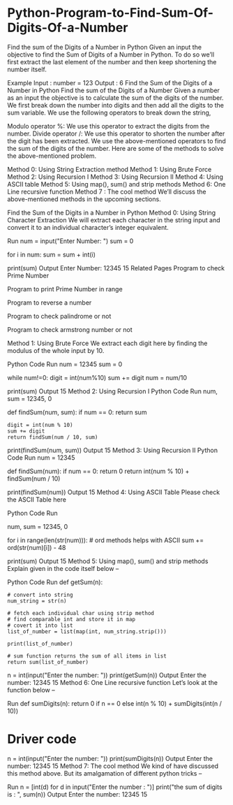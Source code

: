 # Python-Program-to-Find-Sum-Of-Digits-Of-a-Number

Find the sum of the Digits of a Number in Python
Given an input the objective to find the Sum of Digits of a Number in Python. To do so we’ll first extract the last element of the number and then keep shortening the number itself.

Example
Input : number = 123
Output : 6
Find the Sum of the Digits of a Number in Python
Find the sum of the Digits of a Number
Given a number as an input the objective is to calculate the sum of the digits of the number. We first break down the number into digits and then add all the digits to the sum variable. We use the following operators to break down the string,

Modulo operator %: We use this operator to extract the digits from the number.
Divide operator /: We use this operator to shorten the number after the digit has been extracted.
We use the above-mentioned operators to find the sum of the digits of the number. Here are some of the methods to solve the above-mentioned problem.

Method 0: Using String Extraction method
Method 1: Using Brute Force
Method 2: Using Recursion I
Method 3: Using Recursion II
Method 4: Using ASCII table
Method 5: Using map(), sum() and strip methods
Method 6: One Line recursive function
Method 7 : The cool method
We’ll discuss the above-mentioned methods in the upcoming sections.

Find the Sum of the Digits in a Number in Python
Method 0: Using String Character Extraction
We will extract each character in the string input and convert it to an individual character’s integer equivalent.

Run
num = input("Enter Number: ")
sum = 0

for i in num:
    sum = sum + int(i)

print(sum)
Output
Enter Number: 12345
15
Related Pages
Program to check Prime Number

Program to print Prime Number in range

Program to reverse a number

Program to check palindrome or not

Program to check armstrong number or not


Method 1: Using Brute Force
We extract each digit here by finding the modulus of the whole input by 10.

Python Code
Run
num = 12345
sum = 0

while num!=0:
	digit = int(num%10)
	sum += digit
	num = num/10

print(sum)
Output
15
Method 2: Using Recursion I
Python Code
Run
num, sum = 12345, 0


def findSum(num, sum):
    if num == 0:
        return sum

    digit = int(num % 10)
    sum += digit
    return findSum(num / 10, sum)


print(findSum(num, sum))
Output
15
Method 3: Using Recursion II
Python Code
Run
num = 12345

def findSum(num):
    if num == 0:
        return 0
    return int(num % 10) + findSum(num / 10)


print(findSum(num))
Output
15
Method 4: Using ASCII Table
Please check the ASCII Table here

Python Code
Run

num, sum = 12345, 0

for i in range(len(str(num))):
    # ord methods helps with ASCII
    sum += ord(str(num)[i]) - 48

print(sum)
Output
15
Method 5: Using map(), sum() and strip methods
Explain given in the code itself below –

Python Code
Run
def getSum(n):
    
    # convert into string
    num_string = str(n)
    
    # fetch each individual char using strip method
    # find comparable int and store it in map
    # covert it into list
    list_of_number = list(map(int, num_string.strip()))
    
    print(list_of_number)
    
    # sum function returns the sum of all items in list
    return sum(list_of_number)
   
n = int(input("Enter the number: "))
print(getSum(n))
Output
Enter the number: 12345
15
Method 6: One Line recursive function
Let’s look at the function below –

Run
def sumDigits(n):
    return 0 if n == 0 else int(n % 10) + sumDigits(int(n / 10)) 
   
# Driver code
n = int(input("Enter the number: "))
print(sumDigits(n))
Output
Enter the number: 12345
15
Method 7: The cool method
We kind of have discussed this method above. But its amalgamation of different python tricks –

Run
n = [int(d) for d in input("Enter the number : ")]
print("the sum of digits is : ", sum(n))
Output
Enter the number: 12345
15
